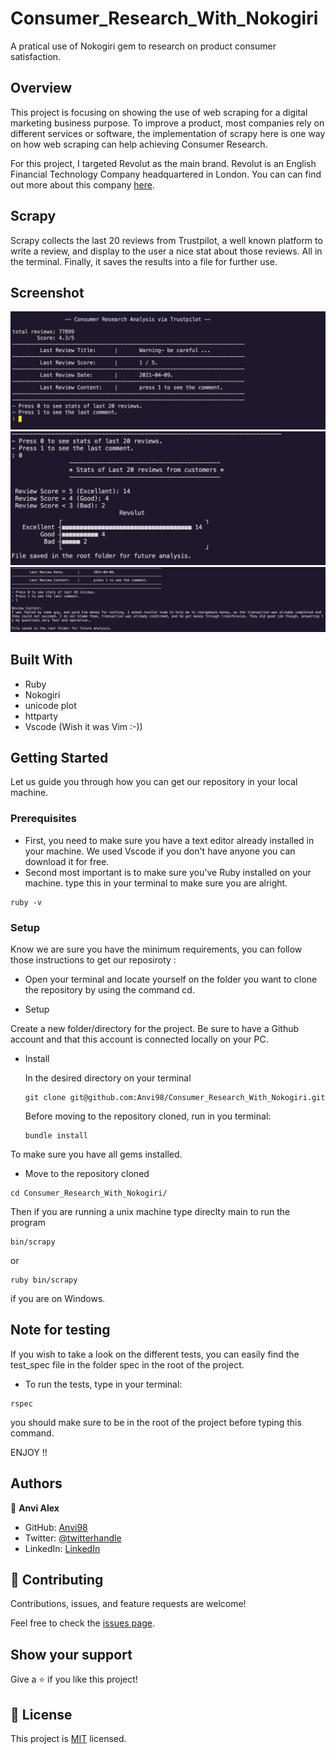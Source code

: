 # Consumer_Research_With_Nokogiri
A pratical use of Nokogiri gem to research on product consumer satisfaction.
## Overview
This project is focusing on showing the use of web scraping for a digital marketing business purpose. To improve a product, most companies rely on different services or software, the implementation of scrapy here is one way on how web scraping can help achieving Consumer Research.

For this project, I targeted Revolut as the main brand.
Revolut is an English Financial Technology Company headquartered in London. You can can find out more about this company [here](https://en.wikipedia.org/wiki/Revolut).

## Scrapy
Scrapy collects the last 20 reviews from Trustpilot, a well known platform to write a review, and display to the user a nice stat about those reviews. All in the terminal.
Finally, it saves the results into a file for further use.

## Screenshot
![screen1.png](screen1.png)
![screen1.png](screen2.png)
![screen1.png](screen3.png)

## Built With

-  Ruby
- Nokogiri
- unicode plot
- httparty
- Vscode (Wish it was Vim :-)) 

## Getting Started

Let us guide you through how you can get our repository in your local machine.

### Prerequisites
- First, you need to make sure you have a text editor already installed in your machine. We used Vscode if you don't have anyone you can download it for free.
- Second most important is to make sure you've Ruby installed on your machine. type this in your terminal to make sure you are alright.

```console
ruby -v
```

### Setup

Know we are sure you have the minimum requirements, you can follow those instructions to get our reposiroty :

* Open your terminal and locate yourself on the folder you want to clone the repository by using the command cd.

* Setup

Create a new folder/directory for the project.
Be sure to have a Github account and that this account is connected locally on your PC.

* Install

  In the desired directory on your terminal
  ```
  git clone git@github.com:Anvi98/Consumer_Research_With_Nokogiri.git
  ```
  Before moving to the repository cloned, run in you terminal:
  ````
  bundle install
  ````
To make sure you have all gems installed.

* Move to the repository cloned

```
cd Consumer_Research_With_Nokogiri/
```
Then if you are running a unix machine type direclty main to run the program
````
bin/scrapy
````
or 
```
ruby bin/scrapy
```
if you are on Windows.

## Note for testing

If you wish to take a look on the different tests, you can easily find the test_spec file in the folder spec in the root of the project.

- To run the tests, type in your terminal:
````
rspec
````
you should make sure to be in the root of the project before typing this command.

ENJOY !!

## Authors

👤 **Anvi Alex**

- GitHub: [Anvi98](https://github.com/anvi98)
- Twitter: [@twitterhandle](https://twitter.com/anvi_al)
- LinkedIn: [LinkedIn](https://www.linkedin.com/in/anvi-alex-eponon/)

## 🤝 Contributing

Contributions, issues, and feature requests are welcome!

Feel free to check the [issues page](https://github.com/Anvi98/Consumer_Research_With_Nokogiri/issues).

## Show your support

Give a ⭐️ if you like this project!


## 📝 License

This project is [MIT](LICENSE) licensed.


